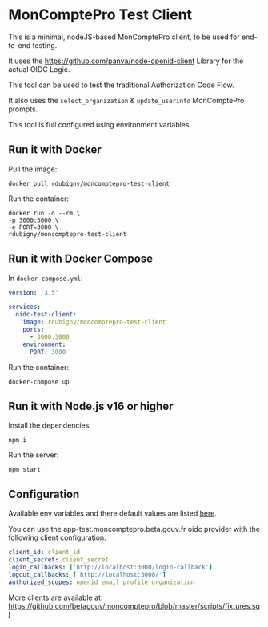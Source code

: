 # MonComptePro Test Client

This is a minimal, nodeJS-based MonComptePro client, to be used for end-to-end testing.

It uses the https://github.com/panva/node-openid-client Library for the actual OIDC Logic.

This tool can be used to test the traditional Authorization Code Flow.

It also uses the `select_organization` & `update_userinfo` MonComptePro prompts.

This tool is full configured using environment variables.

## Run it with Docker

Pull the image:
```
docker pull rdubigny/moncomptepro-test-client
```

Run the container:
```
docker run -d --rm \
-p 3000:3000 \
-e PORT=3000 \
rdubigny/moncomptepro-test-client
```

## Run it with Docker Compose

In `docker-compose.yml`:
```yaml
version: '3.5'

services:
  oidc-test-client:
    image: rdubigny/moncomptepro-test-client
    ports:
      - 3000:3000
    environment:
      PORT: 3000
```

Run the container:
```
docker-compose up
```

## Run it with Node.js v16 or higher

Install the dependencies:
```
npm i
```

Run the server:
```
npm start
```

## Configuration

Available env variables and there default values are listed [here](.env).

You can use the app-test.moncomptepro.beta.gouv.fr oidc provider with the following client configuration:
```yaml
client_id: client_id
client_secret: client_secret
login_callbacks: ['http://localhost:3000/login-callback']
logout_callbacks: ['http://localhost:3000/']
authorized_scopes: openid email profile organization
```

More clients are available at: https://github.com/betagouv/moncomptepro/blob/master/scripts/fixtures.sql
